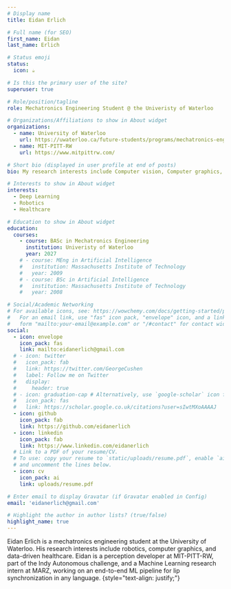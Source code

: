 ```yaml
---
# Display name
title: Eidan Erlich

# Full name (for SEO)
first_name: Eidan
last_name: Erlich

# Status emoji
status:
  icon: ☕️

# Is this the primary user of the site?
superuser: true

# Role/position/tagline
role: Mechatronics Engineering Student @ the Univeristy of Waterloo

# Organizations/Affiliations to show in About widget
organizations:
  - name: University of Waterloo
    url: https://uwaterloo.ca/future-students/programs/mechatronics-engineering
  - name: MIT-PITT-RW
    url: https://www.mitpittrw.com/

# Short bio (displayed in user profile at end of posts)
bio: My research interests include Computer vision, Computer graphics, SLAM algorithms, ML in healthcare.

# Interests to show in About widget
interests:
  - Deep Learning
  - Robotics
  - Healthcare

# Education to show in About widget
education:
  courses:
    - course: BASc in Mechatronics Engineering
      institution: Univeristy of Waterloo
      year: 2027
    # - course: MEng in Artificial Intelligence
    #   institution: Massachusetts Institute of Technology
    #   year: 2009
    # - course: BSc in Artificial Intelligence
    #   institution: Massachusetts Institute of Technology
    #   year: 2008

# Social/Academic Networking
# For available icons, see: https://wowchemy.com/docs/getting-started/page-builder/#icons
#   For an email link, use "fas" icon pack, "envelope" icon, and a link in the
#   form "mailto:your-email@example.com" or "/#contact" for contact widget.
social:
  - icon: envelope
    icon_pack: fas
    link: mailto:eidanerlich@gmail.com
  # - icon: twitter
  #   icon_pack: fab
  #   link: https://twitter.com/GeorgeCushen
  #   label: Follow me on Twitter
  #   display:
  #     header: true
  # - icon: graduation-cap # Alternatively, use `google-scholar` icon from `ai` icon pack
  #   icon_pack: fas
  #   link: https://scholar.google.co.uk/citations?user=sIwtMXoAAAAJ
  - icon: github
    icon_pack: fab
    link: https://github.com/eidanerlich
  - icon: linkedin
    icon_pack: fab
    link: https://www.linkedin.com/eidanerlich
  # Link to a PDF of your resume/CV.
  # To use: copy your resume to `static/uploads/resume.pdf`, enable `ai` icons in `params.yaml`,
  # and uncomment the lines below.
  - icon: cv
    icon_pack: ai
    link: uploads/resume.pdf

# Enter email to display Gravatar (if Gravatar enabled in Config)
email: 'eidanerlich@gmail.com'

# Highlight the author in author lists? (true/false)
highlight_name: true
---
```



Eidan Erlich is a mechatronics engineering student at the University of Waterloo. His research interests include robotics, computer graphics, and data-driven healthcare. Eidan is a perception developer at MIT-PITT-RW, part of the Indy Autonomous challenge, and a Machine Learning research intern at MARZ, working on an end-to-end ML pipeline for lip synchronization in any language. 
{style="text-align: justify;"}

